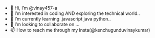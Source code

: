 - 👋 Hi, I’m @vinay457-a
- 👀 I’m interested in coding AND exploring the technical world..
- 🌱 I’m currently learning .javascript java python..
- 💞️ I’m looking to collaborate on ...
- 📫 How to reach me through my insta(@kenchugunduvinaykumar)

<!---
vinay457-a/vinay457-a is a ✨ special ✨ repository because its `README.md` (this file) appears on your GitHub profile.
You can click the Preview link to take a look at your changes.
--->
